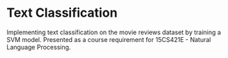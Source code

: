 # Text Classification
 Implementing text classification on the movie reviews dataset by training a SVM model. Presented as a course requirement for 15CS421E - Natural Language Processing.
